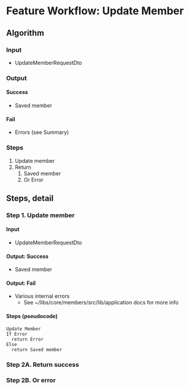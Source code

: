 # Feature Workflow: Update Member

## Algorithm

### Input

- UpdateMemberRequestDto

### Output

#### Success

- Saved member

#### Fail

- Errors (see Summary)

### Steps

1. Update member
2. Return
   1. Saved member
   2. Or Error

## Steps, detail

### Step 1. Update member

#### Input

- UpdateMemberRequestDto

#### Output: Success

- Saved member

#### Output: Fail

- Various internal errors
  - See ~/libs/core/members/src/lib/application docs for more info

#### Steps (pseudocode)

```
Update Member
If Error
  return Error
Else
  return Saved member
```

### Step 2A. Return success

### Step 2B. Or error
